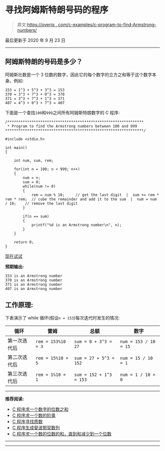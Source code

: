 # 寻找阿姆斯特朗号码的程序

> 原文:[https://overiq . com/c-examples/c-program-to-find-Armstrong-numbers/](https://overiq.com/c-examples/c-program-to-find-armstrong-numbers/)

最后更新于 2020 年 9 月 23 日

* * *

## 阿姆斯特朗的号码是多少？

阿姆斯壮数是一个 3 位数的数字，因此它的每个数字的立方之和等于这个数字本身。例如:

```
153 = 1^3 + 5^3 + 3^3 = 153
370 = 3^3 + 7^3 + 0^3 = 370
371 = 3^3 + 7^3 + 1^3 = 371
407 = 4^3 + 0^3 + 7^3 = 407

```

下面是一个查找`100`和`999`之间所有阿姆斯特朗数字的 C 程序:

```
/**************************************************************
 * Program to find the Armstrong numbers between 100 and 999 
***************************************************************/

#include <stdio.h>

int main() 
{

    int num, sum, rem;

    for(int n = 100; n < 999; n++)
    {
        num = n;
        sum = 0;
        while(num != 0)
        {
            rem = num % 10;     // get the last digit  |  sum += rem * rem * rem;  // cube the remainder and add it to the sum  |  num = num / 10;    // remove the last digit
        }

        if(n == sum)
        {
            printf("%d is an Armstrong number\n", n);
        }
    }

    return 0;
}

```

[现在试试](https://overiq.com/c-online-compiler/ngD/)

**预期输出:**

```
153 is an Armstrong number
370 is an Armstrong number
371 is an Armstrong number
407 is an Armstrong number

```

## 工作原理:

下表演示了 while 循环(假设`n = 153`)每次迭代时发生的情况:

| 循环 | 雷姆 | 总额 | 数字 |
| --- | --- | --- | --- |
| 第一次迭代后 | `rem = 153%10 = 3` | `sum = 0 + 3^3 = 27` | `num = 153 / 10 = 15` |
| 第二次迭代后 | `rem = 15%10 = 5` | `sum = 27 + 5^3 = 152` | `num = 15 / 10 = 1` |
| 第三次迭代后 | `rem = 1%10 = 1` | `sum = 152 + 1^3 = 153` | `num = 1 / 10 = 0` |

* * *

**推荐阅读:**

*   [C 程序求一个数字的位数之和](/c-examples/c-program-to-find-the-sum-of-digits-of-a-number/)
*   [C 程序求一个数的阶乘](/c-examples/c-program-to-find-the-factorial-of-a-number/)
*   [C 程序寻找质数](/c-examples/c-program-to-find-prime-numbers/)
*   [C 程序生成斐波那契数列](/c-examples/c-program-to-generate-fibonacci-sequence/)
*   [C 程序求一个数的位数的和，直到和减少到一个位数](/c-examples/c-program-to-find-the-sum-of-the-digits-of-a-number-untill-the-sum-is-reduced-to-a-single-digit/)

* * *

* * *